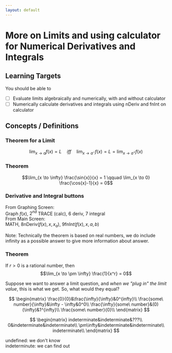 ```yaml
---
layout: default
---
```


# More on Limits and using calculator for Numerical Derivatives and Integrals

## Learning Targets

You should be able to
- [ ] Evaluate limits algebraically and numerically, with and without calculator
- [ ] Numerically calculate derivatives and integrals using nDeriv and fnInt on calculator

## Concepts / Definitions

### Theorem for a Limit

$$\lim_{x \to a} f(x) = L \quad iff \quad \lim_{x \to a^-} f(x) = L = \lim_{x \to a^+} f(x)$$

### Theorem

$$\lim_{x \to \infty} \frac{\sin{x}}{x} = 1 \qquad \lim_{x \to 0} \frac{\cos{x}-1}{x} = 0$$

### Derivative and Integral buttons

From Graphing Screen:<br>
Graph $f(x)$, $2^{nd}$ TRACE (calc), 6 deriv, 7 integral<br>
From Main Screen:<br>
MATH, 8nDeriv$(f(x), x, x_a)$, 9fnIn$t(f(x), x, a, b)$

Note: Technically the theorem is based on real numbers, we do include infinity as a possible answer to give more information about answer.

### Theorem

If $r > 0$ is a rational number, then
$$\lim_{x \to \pm \infty} \frac{1}{x^r} = 0$$

Suppose we want to answer a limit question, and *when we "plug in" the limit value*, this is what we get. So, what would they equal?

$$
\begin{matrix}
    \frac{0}{0}&\frac{\infty}{\infty}&0^{infty}\\
    \frac{some\ number}{\infty}&\infty - \infty&0^0\\
    \frac{\infty}{some\ number}&(0)(\infty)&1^{infty}\\
    \frac{some\ number}{0}\\
\end{matrix}
$$

$$
\begin{matrix}
    indeterminate&indeterminate&???\\
    0&indeterminate&indeterminate\\
    \pm\infty&indeterminate&indeterminate\\
    indeterminate\\
\end{matrix}
$$

undefined: we don't know<br>
indeterminute: we can find out

